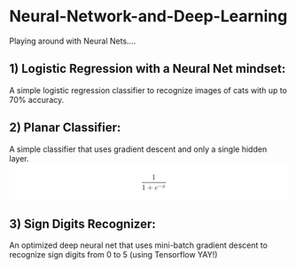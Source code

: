 # Neural-Network-and-Deep-Learning

Playing around with Neural Nets....


## 1) Logistic Regression with a Neural Net mindset: 
A simple logistic regression classifier to recognize images of cats with up to 70% accuracy.

## 2) Planar Classifier:
A simple classifier that uses gradient descent and only a single hidden layer. 
![alt text](https://github.com/SukritiSharma/Neural-Network/blob/master/img/sigmoid_eq.png "Sigmoid eq")
## 3) Sign Digits Recognizer:
An optimized deep neural net that uses mini-batch gradient descent to recognize sign digits from 0 to 5 (using Tensorflow YAY!)
